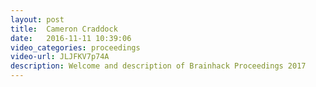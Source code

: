 ```yaml
---
layout: post
title:  Cameron Craddock
date:   2016-11-11 10:39:06
video_categories: proceedings
video-url: JLJFKV7p74A
description: Welcome and description of Brainhack Proceedings 2017
---
```

